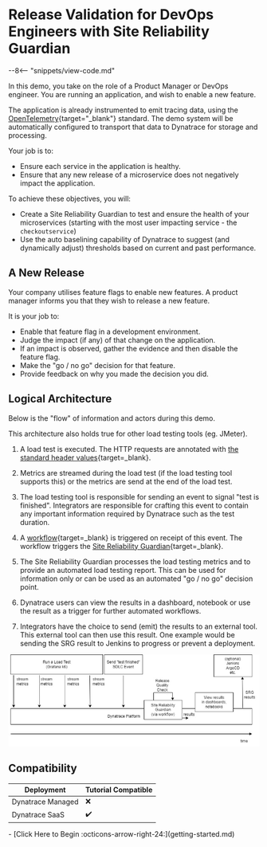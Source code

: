 # Release Validation for DevOps Engineers with Site Reliability Guardian

--8<-- "snippets/view-code.md"

In this demo, you take on the role of a Product Manager or DevOps engineer. You are running an application, and wish to enable a new feature.

The application is already instrumented to emit tracing data, using the [OpenTelemetry](https://opentelemetry.io){target="_blank"} standard. The demo system will be automatically configured to transport that data to Dynatrace for storage and processing.

Your job is to:

* Ensure each service in the application is healthy.
* Ensure that any new release of a microservice does not negatively impact the application.

To achieve these objectives, you will:

* Create a Site Reliability Guardian to test and ensure the health of your microservices (starting with the most user impacting service - the `checkoutservice`)
* Use the auto baselining capability of Dynatrace to suggest (and dynamically adjust) thresholds based on current and past performance.

## A New Release

Your company utilises feature flags to enable new features. A product manager informs you that they wish to release a new feature.

It is your job to:

* Enable that feature flag in a development environment.
* Judge the impact (if any) of that change on the application.
* If an impact is observed, gather the evidence and then disable the feature flag.
* Make the "go / no go" decision for that feature.
* Provide feedback on why you made the decision you did.

## Logical Architecture

Below is the "flow" of information and actors during this demo.

This architecture also holds true for other load testing tools (eg. JMeter).


1. A load test is executed.
The HTTP requests are annotated with [the standard header values](https://docs.dynatrace.com/docs/platform-modules/automations/cloud-automation/test-automation#tag-tests-with-http-headers){target=_blank}.

1. Metrics are streamed during the load test (if the load testing tool supports this)
or the metrics are send at the end of the load test.

1. The load testing tool is responsible for sending an event to signal "test is finished".
Integrators are responsible for crafting this event to contain any important information required by Dynatrace
such as the test duration.

1. A [workflow](https://docs.dynatrace.com/docs/platform-modules/automations/workflows){target=_blank} is triggered on receipt of this event.
The workflow triggers the [Site Reliability Guardian](https://docs.dynatrace.com/docs/platform-modules/automations/site-reliability-guardian){target=_blank}.

1. The Site Reliability Guardian processes the load testing metrics and to provide an automated load testing report.
This can be used for information only or can be used as an automated "go / no go" decision point.

1. Dynatrace users can view the results in a dashboard, notebook or use the result as a trigger for further automated workflows.

1. Integrators have the choice to send (emit) the results to an external tool.
This external tool can then use this result.
One example would be sending the SRG result to Jenkins to progress or prevent a deployment.

![Logical Architecture](images/load-test-integration-flow.jpg)

## Compatibility

| Deployment         | Tutorial Compatible |
|--------------------|---------------------|
| Dynatrace Managed  | ❌                 |
| Dynatrace SaaS     | ✔️                 |

<div class="grid cards" markdown>
- [Click Here to Begin :octicons-arrow-right-24:](getting-started.md)
</div>